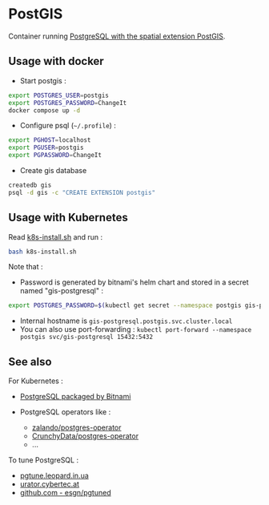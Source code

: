 # PostGIS

Container running [PostgreSQL with the spatial extension PostGIS](https://registry.hub.docker.com/r/postgis/postgis/).

## Usage with docker

* Start postgis :

```bash
export POSTGRES_USER=postgis
export POSTGRES_PASSWORD=ChangeIt
docker compose up -d
```

* Configure psql (`~/.profile`) :

```bash
export PGHOST=localhost
export PGUSER=postgis
export PGPASSWORD=ChangeIt
```

* Create gis database

```bash
createdb gis
psql -d gis -c "CREATE EXTENSION postgis"
```

## Usage with Kubernetes

Read [k8s-install.sh](k8s-install.sh) and run :

```bash
bash k8s-install.sh
```

Note that :

* Password is generated by bitnami's helm chart and stored in a secret named "gis-postgresql" :

```bash
export POSTGRES_PASSWORD=$(kubectl get secret --namespace postgis gis-postgresql -o jsonpath="{.data.postgres-password}" | base64 -d)
```

* Internal hostname is `gis-postgresql.postgis.svc.cluster.local`
* You can also use port-forwarding : `kubectl port-forward --namespace postgis svc/gis-postgresql 15432:5432`


## See also

For Kubernetes :

* [PostgreSQL packaged by Bitnami](https://github.com/bitnami/charts/tree/main/bitnami/postgresql/#postgresql-packaged-by-bitnami)

* PostgreSQL operators like :
    * [zalando/postgres-operator](https://github.com/zalando/postgres-operator)
    * [CrunchyData/postgres-operator](https://github.com/CrunchyData/postgres-operator)
    * ...

To tune PostgreSQL :

* [pgtune.leopard.in.ua](http://pgtune.leopard.in.ua/)
* [urator.cybertec.at](http://pgconfigurator.cybertec.at/)
* [github.com - esgn/pgtuned](https://github.com/esgn/pgtuned#pgtuned--)
